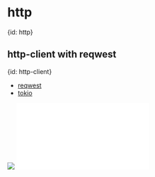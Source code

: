 # http
{id: http}

## http-client with reqwest
{id: http-client}

* [reqwest](https://crates.io/crates/reqwest)
* [tokio](https://crates.io/crates/tokio)

![](examples/http-client/Cargo.toml)
![](examples/http-client/src/main.rs)


